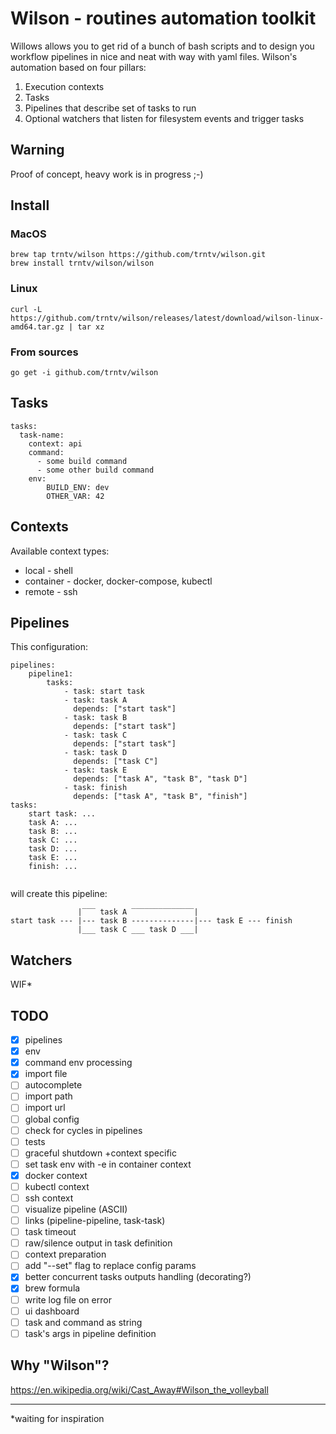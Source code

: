 # Wilson - routines automation toolkit
Willows allows you to get rid of a bunch of bash scripts and to design you workflow pipelines in nice and neat with way 
with yaml files. Wilson's automation based on four pillars:
1. Execution contexts
2. Tasks
3. Pipelines that describe set of tasks to run
4. Optional watchers that listen for filesystem events and trigger tasks

## Warning
Proof of concept, heavy work is in progress ;-)

## Install
### MacOS
```
brew tap trntv/wilson https://github.com/trntv/wilson.git
brew install trntv/wilson/wilson
```
### Linux
```
curl -L https://github.com/trntv/wilson/releases/latest/download/wilson-linux-amd64.tar.gz | tar xz
```
### From sources
```
go get -i github.com/trntv/wilson
```
## Tasks
```
tasks:
  task-name:
    context: api
    command:
      - some build command
      - some other build command
    env:
        BUILD_ENV: dev
        OTHER_VAR: 42  
```

## Contexts
Available context types:
- local - shell
- container - docker, docker-compose, kubectl
- remote - ssh

## Pipelines
This configuration:
```
pipelines:
    pipeline1:
        tasks:
            - task: start task
            - task: task A
              depends: ["start task"]
            - task: task B
              depends: ["start task"]
            - task: task C
              depends: ["start task"]
            - task: task D
              depends: ["task C"]
            - task: task E
              depends: ["task A", "task B", "task D"]
            - task: finish
              depends: ["task A", "task B", "finish"]
tasks:
    start task: ...
    task A: ...
    task B: ...
    task C: ...
    task D: ...
    task E: ...
    finish: ...
    
```
will create this pipeline:
```
               |‾‾‾ task A ‾‾‾‾‾‾‾‾‾‾‾‾‾‾|
start task --- |--- task B --------------|--- task E --- finish
               |___ task C ___ task D ___|
```

## Watchers
WIF*

## TODO
 - [x] pipelines
 - [x] env
 - [x] command env processing
 - [x] import file
 - [ ] autocomplete
 - [ ] import path
 - [ ] import url
 - [ ] global config
 - [ ] check for cycles in pipelines
 - [ ] tests
 - [ ] graceful shutdown +context specific
 - [ ] set task env with -e in container context
 - [x] docker context
 - [ ] kubectl context
 - [ ] ssh context
 - [ ] visualize pipeline (ASCII)
 - [ ] links (pipeline-pipeline, task-task)
 - [ ] task timeout
 - [ ] raw/silence output in task definition
 - [ ] context preparation
 - [ ] add "--set" flag to replace config params
 - [x] better concurrent tasks outputs handling (decorating?)
 - [X] brew formula
 - [ ] write log file on error
 - [ ] ui dashboard
 - [ ] task and command as string
 - [ ] task's args in pipeline definition

## Why "Wilson"?
https://en.wikipedia.org/wiki/Cast_Away#Wilson_the_volleyball

---
*waiting for inspiration
